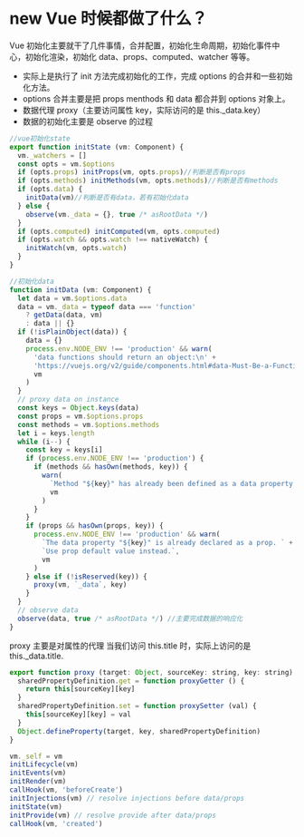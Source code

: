 # new Vue 时候都做了什么？

Vue 初始化主要就干了几件事情，合并配置，初始化生命周期，初始化事件中心，初始化渲染，初始化 data、props、computed、watcher 等等。

- 实际上是执行了 init 方法完成初始化的工作，完成 options 的合并和一些初始化方法。
- options 合并主要是把 props menthods 和 data 都合并到 options 对象上。
- 数据代理 proxy（主要访问属性 key，实际访问的是 this.\_data.key）
- 数据的初始化主要是 observe 的过程

```javascript
//vue初始化state
export function initState (vm: Component) {
  vm._watchers = []
  const opts = vm.$options
  if (opts.props) initProps(vm, opts.props)//判断是否有props
  if (opts.methods) initMethods(vm, opts.methods)//判断是否有methods
  if (opts.data) {
    initData(vm)//判断是否有data，若有初始化data
  } else {
    observe(vm._data = {}, true /* asRootData */)
  }
  if (opts.computed) initComputed(vm, opts.computed)
  if (opts.watch && opts.watch !== nativeWatch) {
    initWatch(vm, opts.watch)
  }
}

```

```javascript
//初始化data
function initData (vm: Component) {
  let data = vm.$options.data
  data = vm._data = typeof data === 'function'
    ? getData(data, vm)
    : data || {}
  if (!isPlainObject(data)) {
    data = {}
    process.env.NODE_ENV !== 'production' && warn(
      'data functions should return an object:\n' +
      'https://vuejs.org/v2/guide/components.html#data-Must-Be-a-Function',
      vm
    )
  }
  // proxy data on instance
  const keys = Object.keys(data)
  const props = vm.$options.props
  const methods = vm.$options.methods
  let i = keys.length
  while (i--) {
    const key = keys[i]
    if (process.env.NODE_ENV !== 'production') {
      if (methods && hasOwn(methods, key)) {
        warn(
          `Method "${key}" has already been defined as a data property.`,
          vm
        )
      }
    }
    if (props && hasOwn(props, key)) {
      process.env.NODE_ENV !== 'production' && warn(
        `The data property "${key}" is already declared as a prop. ` +
        `Use prop default value instead.`,
        vm
      )
    } else if (!isReserved(key)) {
      proxy(vm, `_data`, key)
    }
  }
  // observe data
  observe(data, true /* asRootData */) //主要完成数据的响应化
}

```

proxy 主要是对属性的代理 当我们访问 this.title 时，实际上访问的是 this.\_data.title.

```javascript
export function proxy (target: Object, sourceKey: string, key: string) {
  sharedPropertyDefinition.get = function proxyGetter () {
    return this[sourceKey][key]
  }
  sharedPropertyDefinition.set = function proxySetter (val) {
    this[sourceKey][key] = val
  }
  Object.defineProperty(target, key, sharedPropertyDefinition)
}
```

```javascript
vm._self = vm
initLifecycle(vm)
initEvents(vm)
initRender(vm)
callHook(vm, 'beforeCreate')
initInjections(vm) // resolve injections before data/props
initState(vm)
initProvide(vm) // resolve provide after data/props
callHook(vm, 'created')

```
